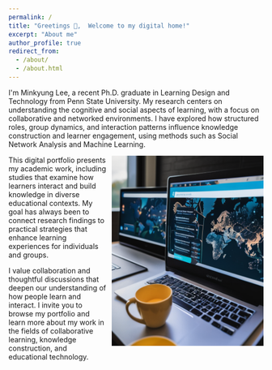 ```yaml
---
permalink: /
title: "Greetings 🖖,  Welcome to my digital home!"
excerpt: "About me"
author_profile: true
redirect_from: 
  - /about/
  - /about.html
---
```


I'm Minkyung Lee, a recent Ph.D. graduate in Learning Design and Technology from Penn State University. My research centers on understanding the cognitive and social aspects of learning, with a focus on collaborative and networked environments. I have explored how structured roles, group dynamics, and interaction patterns influence knowledge construction and learner engagement, using methods such as Social Network Analysis and Machine Learning.

<img src="images/0virtualclass.png" alt="Virtual Class" style="float:right; margin-left:10px;" width="300px">

This digital portfolio presents my academic work, including studies that examine how learners interact and build knowledge in diverse educational contexts. My goal has always been to connect research findings to practical strategies that enhance learning experiences for individuals and groups.

I value collaboration and thoughtful discussions that deepen our understanding of how people learn and interact. I invite you to browse my portfolio and learn more about my work in the fields of collaborative learning, knowledge construction, and educational technology.
